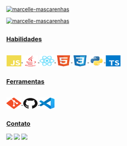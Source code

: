 ### 


##
<div style="display: inline_block"><br>
   <a href="https://github.com/marcelle-mascarenhas
">
  <img min-width="420px" max-width="420px" width="420px" src="https://github-readme-stats.vercel.app/api?username=marcelle-mascarenhas&show_icons=true&theme=cobalt" alt="marcelle-mascarenhas
" />

  <img min-width="330px" max-width="330px" width="330px" src="https://github-readme-stats.vercel.app/api/top-langs/?username=marcelle-mascarenhas&layout=compact&langs_count=7&theme=cobalt" alt="marcelle-mascarenhas
" />
     </div>
  
  ##

  ###  Habilidades
  
<div style="display: inline_block"><br>
  <img align="center" alt="Vic-Js" height="30" width="40" src="https://raw.githubusercontent.com/devicons/devicon/master/icons/javascript/javascript-plain.svg">
  <img align="center" alt="Vic-Ts" height="30" width="40" src="https://raw.githubusercontent.com/devicons/devicon/master/icons/java/java-plain.svg">
  <img align="center" alt="Vic-React" height="30" width="40" src="https://raw.githubusercontent.com/devicons/devicon/master/icons/react/react-original.svg">
  <img align="center" alt="Vic-HTML" height="30" width="40" src="https://raw.githubusercontent.com/devicons/devicon/master/icons/html5/html5-original.svg">
  <img align="center" alt="Vic-CSS" height="30" width="40" src="https://raw.githubusercontent.com/devicons/devicon/master/icons/css3/css3-original.svg">
  <img align="center" alt="Vic-GIT" height="30" width="40" src="https://raw.githubusercontent.com/devicons/devicon/master/icons/python/python-original.svg">
  <img align="center" alt="Vic-GIT" height="30" width="40" src="https://raw.githubusercontent.com/devicons/devicon/master/icons/typescript/typescript-original.svg">
  
</div>
  
  ##
  
###  Ferramentas
  
  <div style="display: inline_block"><br>
     <img align="center" alt="Vic-GIT" height="30" width="40" src="https://raw.githubusercontent.com/devicons/devicon/master/icons/git/git-original.svg">
   <img align="center" alt="Vic-GIT" height="30" width="40" src="https://raw.githubusercontent.com/devicons/devicon/master/icons/github/github-original.svg">
  <img align="center" alt="Vic-React" height="30" width="40" src="https://raw.githubusercontent.com/devicons/devicon/master/icons/vscode/vscode-original.svg">
      
  </div>

##

###  Contato
  
  <div>
 <a href = "mailto:marcellebts@gmail.com
"><img src="https://img.shields.io/badge/-Gmail-%23333?style=for-the-badge&logo=gmail&logoColor=white" target="_blank"></a>
    <a href="https://www.linkedin.com/in/marcelle-mascarenhas" target="_blank"><img src="https://img.shields.io/badge/-LinkedIn-%230077B5?style=for-the-badge&logo=linkedin&logoColor=white" target="_blank"></a> 
    <a href="marcellemascarenhas.netlify.app" target="_blank"><img src="https://img.shields.io/badge/Netlify-00C7B7?style=for-the-badge&logo=netlify&logoColor=whit" target="_blank"></a> 
</div>

##

